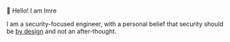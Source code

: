 👋 Hello! I am Imre

<!--
**ImreAngelo/ImreAngelo** is a ✨ _special_ ✨ repository because its `README.md` (this file) appears on your GitHub profile.

Here are some ideas to get you started:

- 🔭 I’m currently working on ...
- 🌱 I’m currently learning ...
- 👯 I’m looking to collaborate on ...
- 🤔 I’m looking for help with ...
- 💬 Ask me about ...
- 📫 How to reach me: ...
- 😄 Pronouns: ...
- ⚡ Fun fact: ...
-->

I am a security-focused engineer, with a personal belief that security should be <a href="https://en.wikipedia.org/wiki/Secure_by_design">by design</a> and not an after-thought. 

<!-- I enjoy making high-performance code. -->
